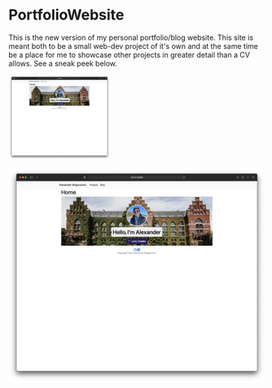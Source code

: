 # PortfolioWebsite
This is the new version of my personal portfolio/blog website. This site is meant both to be a small web-dev project of it's own and at the same time be a place for me to showcase other projects in greater detail than a CV allows. See a sneak peek below.

<img src="https://github.com/Alexandoooor/PortfolioWebsite/blob/6749630c1a07b51e0ece36814570893c53ec6411/personal_portfolio/projects/static/img/webpage.png?raw=true" alt="blog iamge" width="200"/>


![alt text](https://github.com/Alexandoooor/PortfolioWebsite/blob/6749630c1a07b51e0ece36814570893c53ec6411/personal_portfolio/projects/static/img/webpage.png?raw=true)
